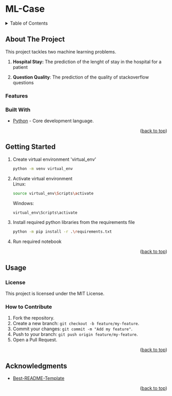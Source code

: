 # ML-Case

<!-- TABLE OF CONTENTS -->
<details>
  <summary>Table of Contents</summary>
  <ol>
    <li>
      <a href="#about-the-project">About The Project</a>
      <ul>
        <li><a href="#features">Features</a></li>
        <li><a href="#built-with">Built With</a></li>
      </ul>
    </li>
    <li>
      <a href="#getting-started">Getting Started</a>
    </li>
    <li>
      <a href="#usage">Usage</a>
      <ul>
        <li><a href="#license">License</a></li>
        <li><a href="#how-to-contribute">How to Contribute</a></li>
      </ul>
    </li>
    <li><a href="#acknowledgments">Acknowledgments</a></li>
  </ol>
</details>



<!-- ABOUT THE PROJECT -->
## About The Project
This project tackles two machine learning problems.

1. **Hospital Stay:** The prediction of the lenght of stay in the hospital for a patient
   
2. **Question Quality**: The prediction of the quality of stackoverflow questions


### Features

### Built With
- [Python](https://www.python.org/) - Core development language.


<p align="right">(<a href="#readme-top">back to top</a>)</p>



<!-- GETTING STARTED -->
## Getting Started
1. Create virtual environment 'virtual_env'
   ```sh
   python -m venv virtual_env
   ```
2. Activate virtual environment \
   Linux:
   ```sh
   source virtual_env\Scripts\activate
   ```
   Windows:
   ```sh
   virtual_env\Scripts\activate
   ```
3. Install required python libraries from the requirements file
   ```sh
   python -m pip install -r .\requirements.txt
   ```
4. Run required notebook


<p align="right">(<a href="#readme-top">back to top</a>)</p>


<!-- USAGE EXAMPLES -->
## Usage
### License
This project is licensed under the MIT License.


### How to Contribute

1. Fork the repository.
2. Create a new branch: `git checkout -b feature/my-feature`.
3. Commit your changes: `git commit -m "Add my feature"`.
4. Push to your branch: `git push origin feature/my-feature`.
5. Open a Pull Request.

<p align="right">(<a href="#readme-top">back to top</a>)</p

<!-- ACKNOWLEDGMENTS -->
## Acknowledgments

<!-- Use this space to list resources you find helpful and would like to give credit to. I've included a few of my favorites to kick things off!

* [Choose an Open Source License](https://choosealicense.com)
* [GitHub Emoji Cheat Sheet](https://www.webpagefx.com/tools/emoji-cheat-sheet) -->
* [Best-README-Template](https://github.com/othneildrew/Best-README-Template/blob/master/README.md)

<p align="right">(<a href="#readme-top">back to top</a>)</p>
